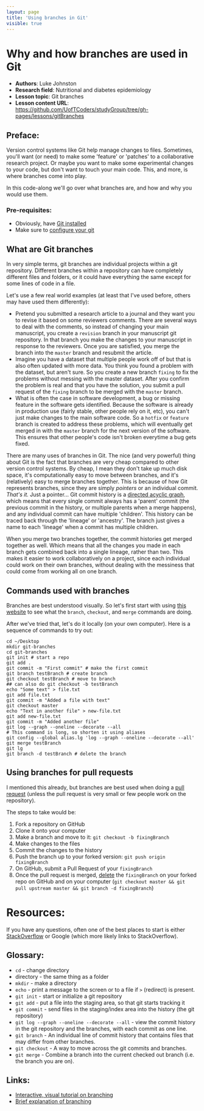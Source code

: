 ```yaml
---
layout: page
title: 'Using branches in Git'
visible: true
---
```


# Why and how branches are used in Git

 - **Authors**: Luke Johnston
 - **Research field**: Nutritional and diabetes epidemiology
 - **Lesson topic**: Git branches
 - **Lesson content URL**: <https://github.com/UofTCoders/studyGroup/tree/gh-pages/lessons/gitBranches>

## Preface: ##

Version control systems like Git help manage changes to files. Sometimes, you'll
want (or need) to make some 'feature' or 'patches' to a collaborative research
project. Or maybe you want to make some experimental changes to your code, but
don't want to touch your main code. This, and more, is where branches come into
play.

In this code-along we'll go over what branches are, and how and why you would use
them.

### Pre-requisites:

* Obviously, have [Git installed](https://git-scm.com/book/en/v2/Getting-Started-Installing-Git)
* Make sure to [configure your git](http://codeasmanuscript.org/lessons/git/cheatsheet/)


## What are Git branches

In very simple terms, git branches are individual projects within a git
repository. Different branches within a repository can have completely different
files and folders, or it could have everything the same except for some lines of
code in a file.

Let's use a few real world examples (at least that I've used before, others may
have used them differently):

- Pretend you submitted a research article to a journal and they want you to
revise it based on some reviewers comments. There are several ways to deal with
the comments, so instead of changing your main manuscript, you create a
`revision` branch in your manuscript git repository. In that branch you make the
changes to your manuscript in response to the reviewers. Once you are satisfied,
you merge the branch into the `master` branch and resubmit the article.
- Imagine you have a dataset that multiple people work off of but that is also
often updated with more data. You think you found a problem with the dataset,
but aren't sure. So you create a new branch `fixing` to fix the problems without
messing with the master dataset. After you confirm the problem is real and that
you have the solution, you submit a pull request of the `fixing` branch to be
merged with the `master` branch.
- What is often the case in software development, a bug or missing feature in
the software gets identified. Because the software is already in production use
(fairly stable, other people rely on it, etc), you can't just make changes to
the main software code. So a `hotfix` or `feature` branch is created to address
these problems, which will eventually get merged in with the `master` branch for
the next version of the software. This ensures that other people's code isn't
broken everytime a bug gets fixed.

There are many uses of branches in Git. The nice (and very powerful) thing about
Git is the fact that branches are very cheap compared to other version control
systems. By cheap, I mean they don't take up much disk space, it's
computationally easy to move between branches, and it's (relatively) easy to
merge branches together. This is because of how Git represents branches, since
they are simply *pointers* or an individual commit. *That's it.* Just a
pointer... Git commit history is a 
[directed acyclic graph](https://en.wikipedia.org/wiki/Directed_acyclic_graph), 
which means that every single commit always has a 'parent' commit (the
previous commit in the history, or multiple parents when a merge happens), and
any individual commit can have multiple 'children'. This history can be traced
back through the 'lineage' or 'ancestry'. The branch just gives a name to each
'lineage' when a commit has multiple children.

When you merge two branches together, the commit histories get merged together
as well. Which means that all the changes you made in each branch gets combined
back into a single lineage, rather than two. This makes it easier to work
collaboratively on a project, since each individual could work on their own
branches, without dealing with the messiness that could come from working all on
one branch.

## Commands used with branches

Branches are best understood visually. So let's first start with using 
[this website](https://onlywei.github.io/explain-git-with-d3/) to see what the 
`branch`, `checkout`, and `merge` commands are doing.

After we've tried that, let's do it locally (on your own computer). Here is a
sequence of commands to try out:

    cd ~/Desktop
    mkdir git-branches
    cd git-branches
    git init # start a repo
    git add .
    git commit -m "First commit" # make the first commit
    git branch testBranch # create branch
    git checkout testBranch # move to branch
    ## can also do git checkout -b testBranch
    echo "Some text" > file.txt 
    git add file.txt
    git commit -m "Added a file with text"
    git checkout master
    echo "Text in another file" > new-file.txt
    git add new-file.txt
    git commit -m "Added another file"
    git log --graph --oneline --decorate --all
    # This command is long, so shorten it using aliases
    git config --global alias.lg 'log --graph --oneline --decorate --all'
    git merge testBranch
    git lg
    git branch -d testBranch # delete the branch
    
## Using branches for pull requests 

I mentioned this already, but branches are best used when doing a 
[pull request](https://help.github.com/articles/using-pull-requests/)
(unless the pull request is very small or few people work on the repository).

The steps to take would be:

1. Fork a repository on GitHub
2. Clone it onto your computer
3. Make a branch and move to it: `git checkout -b fixingBranch`
4. Make changes to the files
5. Commit the changes to the history
6. Push the branch up to your forked version: `git push origin fixingBranch`
7. On GitHub, submit a Pull Request of your `fixingBranch`
8. Once the pull request is merged, 
[delete](https://github.com/blog/1377-create-and-delete-branches) 
the `fixingBranch` on your forked repo on GitHub and on your computer 
(`git checkout master && git pull upstream master && git branch -d fixingBranch`)

# Resources: #

If you have any questions, often one of the best places to start is either  
[StackOverflow](http://stackoverflow.com/questions/tagged/git) or Google (which
more likely links to StackOverflow).

## Glossary: ##

* `cd` - change directory
* directory - the same thing as a folder
* `mkdir` - make a directory
* `echo` - print a message to the screen or to a file if `>` (redirect) is
present.
* `git init` - start or initialize a git repository
* `git add` - put a file into the staging area, so that git starts
  tracking it
* `git commit` - send files in the staging/index area into the history
  (the git repository)
* `git log --graph --oneline --decorate --all` - view the commit history in the
git repository and the branches, with each commit as one line.
* `git branch` - An individual line of commit history that contains files that may
differ from other branches.
* `git checkout` - A way to move across the git commits and branches.
* `git merge` - Combine a branch into the current checked out branch (i.e. the
branch you are on).

## Links: ##

* [Interactive, visual tutorial on branching](https://pcottle.github.io/learnGitBranching/)
* [Brief explanation of branching](https://www.atlassian.com/git/tutorials/using-branches/git-branch)

